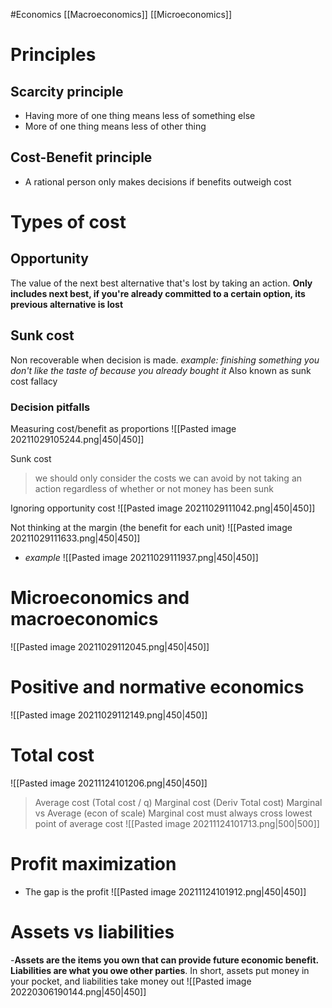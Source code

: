 #Economics 
[[Macroeconomics]]
[[Microeconomics]]

# Principles
## Scarcity principle
- Having more of one thing means less of something else
- More of one thing means less of other thing 
## Cost-Benefit principle
- A rational person only makes decisions if benefits outweigh cost
# Types of cost
## Opportunity 
The value of the next best alternative that's lost by taking an action.
**Only includes next best, if you're already committed to a certain option, its previous alternative is lost**
## Sunk cost
Non recoverable when decision is made.
*example: finishing something you don't like the taste of because you already bought it*
Also known as sunk cost fallacy
### Decision pitfalls
Measuring cost/benefit as proportions
![[Pasted image 20211029105244.png|450|450]]

Sunk cost
>we should only consider the costs we can avoid by not taking an action regardless of whether or not money has been sunk  

Ignoring opportunity cost
![[Pasted image 20211029111042.png|450|450]]

Not thinking at the margin (the benefit for each unit)
![[Pasted image 20211029111633.png|450|450]]
- *example*
![[Pasted image 20211029111937.png|450|450]]

# Microeconomics and macroeconomics 
![[Pasted image 20211029112045.png|450|450]]

# Positive and normative economics
![[Pasted image 20211029112149.png|450|450]]


# Total cost
![[Pasted image 20211124101206.png|450|450]]

> Average cost (Total cost / q)
>  Marginal cost (Deriv Total cost)
> Marginal vs Average (econ of scale)
> Marginal cost must always cross lowest point of average cost
![[Pasted image 20211124101713.png|500|500]]

# Profit maximization
- The gap is the profit
![[Pasted image 20211124101912.png|450|450]]

# Assets vs liabilities
-**Assets are the items you own that can provide future economic benefit.** **Liabilities are what you owe other parties**. In short, assets put money in your pocket, and liabilities take money out
![[Pasted image 20220306190144.png|450|450]]